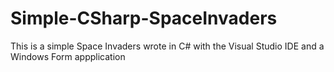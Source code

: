 # Simple-CSharp-SpaceInvaders

This is a simple Space Invaders wrote in C# 
with the Visual Studio IDE and a Windows Form appplication
